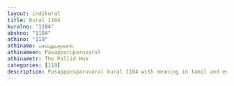 ```yaml
---
layout: indikural
title: Kural 1184
kuralno: "1184"
abskno: "1184"
athino: "119"
athiname: பசப்புறுபருவரல்
athinameen: Pasappuruparuvaral
athinametr: The Pallid Hue
categories: [119]
description: Pasappuruparuvaral kural 1184 with meaning in tamil and english 
---
```


